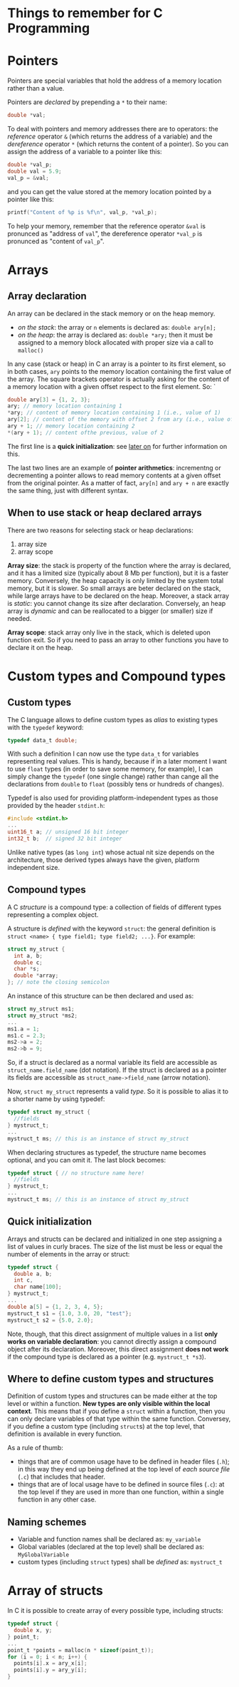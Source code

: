 # Things to remember for C Programming

# Pointers

Pointers are special variables that hold the address of a memory location rather than a value.

Pointers are *declared* by prepending a `*` to their name:

```c
double *val;
```

To deal with pointers and memory addresses there are to operators: the *reference* operator `&` (which returns the address of a variable) and the *dereference* operator `*` (which returns the content of a pointer). 
So you can assign the address of a variable to a pointer like this: 

```c
double *val_p;
double val = 5.9;
val_p = &val;
```

and you can get the value stored at the memory location pointed by a pointer like this:

```c
printf("Content of %p is %f\n", val_p, *val_p);
```

To help your memory, remember that the reference operator `&val` is pronunced as "address of `val`", the dereference operator `*val_p` is pronunced as "content of `val_p`".

# Arrays

## Array declaration

An array can be declared in the stack memory or on the heap memory. 

* *on the stack*: the array or `n` elements is declared as: `double ary[n];`
* *on the heap*: the array is declared as: `double *ary;` then it must be assigned to a memory block allocated with proper size via a call to `malloc()`

In any case (stack or heap) in C an array is a pointer to its first element, so in both cases, `ary` points to the memory location containing the first value of the array. The square brackets operator is actually asking for the content of a memory location with a given offset respect to the first element. So:
`
```c
double ary[3] = {1, 2, 3};
ary; // memory location containing 1
*ary; // content of memory location containing 1 (i.e., value of 1)
ary[2]; // content of the memory with offset 2 from ary (i.e., value of 3)
ary + 1; // memory location containing 2
*(ary + 1); // content ofthe previous, value of 2
```

The first line is a **quick initialization**: see [later on](#quick-initialization) for further information on this.

The last two lines are an example of **pointer arithmetics**: incrementng or decrementing a pointer allows to read memory contents at a given offset from the original pointer. As a matter of fact, `ary[n]` and `ary + n` are exactly the same thing, just with different syntax.

## When to use stack or heap declared arrays

There are two reasons for selecting stack or heap declarations:

1. array size
2. array scope

**Array size**: the stack is property of the function where the array is declared, and it has a limited size (typically about 8 Mb per function), but it is a faster memory. Conversely, the heap capacity is only limited by the system total memory, but it is slower. So small arrays are beter declared on the stack, while large arrays have to be declared on the heap. Moreover, a stack array is *static*: you cannot change its size after declaration. Conversely, an heap array is *dynamic* and can be reallocated to a bigger (or smaller) size if needed.

**Array scope**: stack array only live in the stack, which is deleted upon function exit. So if you need to pass an array to other functions you have to declare it on the heap.

# Custom types and Compound types

## Custom types

The C language allows to define custom types as *alias* to existing types with the `typedef` keyword:

```c
typedef data_t double;
```

With such a definition I can now use the type `data_t` for variables representing real values. This is handy, because if in a later moment I want to use `float` types (in order to save some memory, for example), I can simply change the `typedef` (one single change) rather than cange all the declarations from `double` to `float` (possibly tens or hundreds of changes).

Typedef is also used for providing platform-independent types as those provided by the header `stdint.h`:

```c
#include <stdint.h>
...
uint16_t a; // unsigned 16 bit integer
int32_t b;  // signed 32 bit integer
```

Unlike native types (as `long int`) whose actual nit size depends on the architecture, those derived types always have the given, platform independent size.

## Compound types

A C *structure* is a compound type: a collection of fields of different types representing a complex object.

A structure is *defined* with the keyword `struct`: the general definition is `struct <name> { type field1; type field2; ...}`. For example:

```c
struct my_struct {
  int a, b;
  double c;
  char *s;
  double *array;
}; // note the closing semicolon
```

An instance of this structure can be then declared and used as:

```c
struct my_struct ms1;
struct my_struct *ms2;
...
ms1.a = 1;
ms1.c = 2.3;
ms2->a = 2;
ms2->b = 9;
```

So, if a struct is declared as a normal variable its field are accessible as `struct_name.field_name` (dot notation). If the struct is declared as a pointer its fields are accessible as `struct_name->field_name` (arrow notation).

Now, `struct my_struct` represents a valid *type*. So it is possible to alias it to a shorter name by using typedef:

```c
typedef struct my_struct {
  //fields
} mystruct_t;
...
mystruct_t ms; // this is an instance of struct my_struct
```

When declaring structures as typedef, the structure name becomes optional, and you can omit it. The last block becomes:

```c
typedef struct { // no structure name here!
  //fields
} mystruct_t;
...
mystruct_t ms; // this is an instance of struct my_struct
```

## Quick initialization

Arrays and structs can be declared and initialized in one step assigning a list of values in curly braces. The size of the list must be less or equal the number of elements in the array or struct:

```c
typedef struct {
  double a, b; 
  int c, 
  char name[100];
} mystruct_t;
...
double a[5] = {1, 2, 3, 4, 5};
mystruct_t s1 = {1.0, 3.0, 20, "test"};
mystruct_t s2 = {5.0, 2.0};
```

Note, though, that this direct assignment of multiple values in a list **only works on variable declaration**: you cannot directly assign a compound object after its declaration.
Moreover, this direct assignment **does not work** if the compound type is declared as a pointer (e.g. `mystruct_t *s3`).   

## Where to define custom types and structures

Definition of custom types and structures can be made either at the top level or within a function. **New types are only visible within the local context**. This means that if you define a `struct` within a function, then you can only declare variables of that type within the same function. Conversey, if you define a custom type (including `struct`s) at the top level, that definition is available in every function.

As a rule of thumb:

* things that are of common usage have to be defined in header files (`.h`); in this way they end up being defined at the top level of *each source file* (`.c`) that includes that header.
* things that are of local usage have to be defined in source files (`.c`): at the top level if they are used in more than one function, within a single function in any other case.

## Naming schemes

* Variable and function names shall be declared as: `my_variable`
* Global variables (declared at the top level) shall be declared as: `MyGlobalVariable`
* custom types (including `struct` types) shall be *defined* as: `mystruct_t` 

# Array of structs

In C it is possible to create array of every possible type, including structs:

```c
typedef struct {
  double x, y;
} point_t;
...
point_t *points = malloc(n * sizeof(point_t));
for (i = 0; i < n; i++) {
  points[i].x = ary_x[i];
  points[i].y = ary_y[i];
}
```
